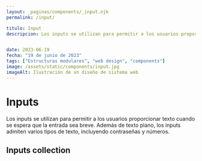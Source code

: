 ```yaml
---
layout: _paginas/components/_input.njk
permalink: /input/

titulo: Input
descripcion: Los inputs se utilizan para permitir a los usuarios proporcionar texto cuando se espera que la entrada sea breve. Además de texto plano, los inputs admiten varios tipos de texto, incluyendo contraseñas y números.


date: 2023-06-19
fecha: "19 de junio de 2023"
tags: ["Estructuras modulares", "web design", "components"]
image: /assets/static/components/input.jpg
imageAlt: Ilustración de un diseño de sistema web
---
```


# Inputs

Los inputs se utilizan para permitir a los usuarios proporcionar texto cuando se espera que la entrada sea breve. Además de texto plano, los inputs admiten varios tipos de texto, incluyendo contraseñas y números.


## Inputs collection

